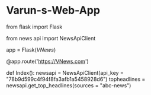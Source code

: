 # Varun-s-Web-App

from flask import Flask

from news api import NewsApiClient

app = Flask(_VNews_)

@app.route('https://VNews.com')

def Index():
      newsapi = NewsApiClient(api_key = "78b9d599c4f94f8fa3afb1a5458928d6")
      topheadlines = newsapi.get_top_headlines(sources = "abc-news")
